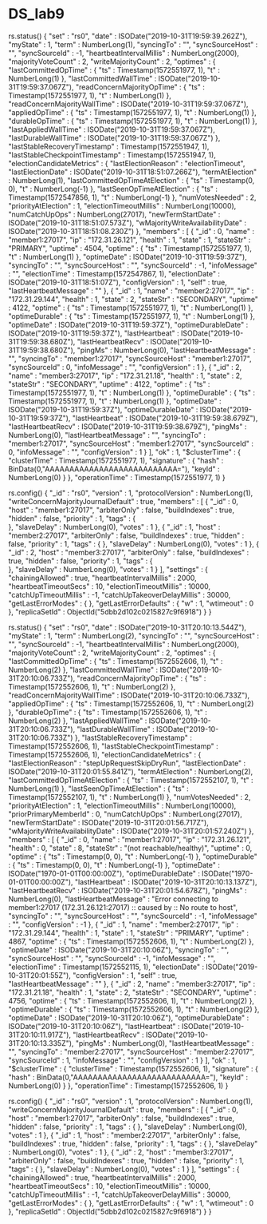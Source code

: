 # DS_lab9

rs.status()
{
	"set" : "rs0",
	"date" : ISODate("2019-10-31T19:59:39.262Z"),
	"myState" : 1,
	"term" : NumberLong(1),
	"syncingTo" : "",
	"syncSourceHost" : "",
	"syncSourceId" : -1,
	"heartbeatIntervalMillis" : NumberLong(2000),
	"majorityVoteCount" : 2,
	"writeMajorityCount" : 2,
	"optimes" : {
		"lastCommittedOpTime" : {
			"ts" : Timestamp(1572551977, 1),
			"t" : NumberLong(1)
		},
		"lastCommittedWallTime" : ISODate("2019-10-31T19:59:37.067Z"),
		"readConcernMajorityOpTime" : {
			"ts" : Timestamp(1572551977, 1),
			"t" : NumberLong(1)
		},
		"readConcernMajorityWallTime" : ISODate("2019-10-31T19:59:37.067Z"),
		"appliedOpTime" : {
			"ts" : Timestamp(1572551977, 1),
			"t" : NumberLong(1)
		},
		"durableOpTime" : {
			"ts" : Timestamp(1572551977, 1),
			"t" : NumberLong(1)
		},
		"lastAppliedWallTime" : ISODate("2019-10-31T19:59:37.067Z"),
		"lastDurableWallTime" : ISODate("2019-10-31T19:59:37.067Z")
	},
	"lastStableRecoveryTimestamp" : Timestamp(1572551947, 1),
	"lastStableCheckpointTimestamp" : Timestamp(1572551947, 1),
	"electionCandidateMetrics" : {
		"lastElectionReason" : "electionTimeout",
		"lastElectionDate" : ISODate("2019-10-31T18:51:07.266Z"),
		"termAtElection" : NumberLong(1),
		"lastCommittedOpTimeAtElection" : {
			"ts" : Timestamp(0, 0),
			"t" : NumberLong(-1)
		},
		"lastSeenOpTimeAtElection" : {
			"ts" : Timestamp(1572547856, 1),
			"t" : NumberLong(-1)
		},
		"numVotesNeeded" : 2,
		"priorityAtElection" : 1,
		"electionTimeoutMillis" : NumberLong(10000),
		"numCatchUpOps" : NumberLong(27017),
		"newTermStartDate" : ISODate("2019-10-31T18:51:07.573Z"),
		"wMajorityWriteAvailabilityDate" : ISODate("2019-10-31T18:51:08.230Z")
	},
	"members" : [
		{
			"_id" : 0,
			"name" : "member1:27017",
			"ip" : "172.31.26.121",
			"health" : 1,
			"state" : 1,
			"stateStr" : "PRIMARY",
			"uptime" : 4504,
			"optime" : {
				"ts" : Timestamp(1572551977, 1),
				"t" : NumberLong(1)
			},
			"optimeDate" : ISODate("2019-10-31T19:59:37Z"),
			"syncingTo" : "",
			"syncSourceHost" : "",
			"syncSourceId" : -1,
			"infoMessage" : "",
			"electionTime" : Timestamp(1572547867, 1),
			"electionDate" : ISODate("2019-10-31T18:51:07Z"),
			"configVersion" : 1,
			"self" : true,
			"lastHeartbeatMessage" : ""
		},
		{
			"_id" : 1,
			"name" : "member2:27017",
			"ip" : "172.31.29.144",
			"health" : 1,
			"state" : 2,
			"stateStr" : "SECONDARY",
			"uptime" : 4122,
			"optime" : {
				"ts" : Timestamp(1572551977, 1),
				"t" : NumberLong(1)
			},
			"optimeDurable" : {
				"ts" : Timestamp(1572551977, 1),
				"t" : NumberLong(1)
			},
			"optimeDate" : ISODate("2019-10-31T19:59:37Z"),
			"optimeDurableDate" : ISODate("2019-10-31T19:59:37Z"),
			"lastHeartbeat" : ISODate("2019-10-31T19:59:38.680Z"),
			"lastHeartbeatRecv" : ISODate("2019-10-31T19:59:38.680Z"),
			"pingMs" : NumberLong(0),
			"lastHeartbeatMessage" : "",
			"syncingTo" : "member1:27017",
			"syncSourceHost" : "member1:27017",
			"syncSourceId" : 0,
			"infoMessage" : "",
			"configVersion" : 1
		},
		{
			"_id" : 2,
			"name" : "member3:27017",
			"ip" : "172.31.21.18",
			"health" : 1,
			"state" : 2,
			"stateStr" : "SECONDARY",
			"uptime" : 4122,
			"optime" : {
				"ts" : Timestamp(1572551977, 1),
				"t" : NumberLong(1)
			},
			"optimeDurable" : {
				"ts" : Timestamp(1572551977, 1),
				"t" : NumberLong(1)
			},
			"optimeDate" : ISODate("2019-10-31T19:59:37Z"),
			"optimeDurableDate" : ISODate("2019-10-31T19:59:37Z"),
			"lastHeartbeat" : ISODate("2019-10-31T19:59:38.679Z"),
			"lastHeartbeatRecv" : ISODate("2019-10-31T19:59:38.679Z"),
			"pingMs" : NumberLong(0),
			"lastHeartbeatMessage" : "",
			"syncingTo" : "member1:27017",
			"syncSourceHost" : "member1:27017",
			"syncSourceId" : 0,
			"infoMessage" : "",
			"configVersion" : 1
		}
	],
	"ok" : 1,
	"$clusterTime" : {
		"clusterTime" : Timestamp(1572551977, 1),
		"signature" : {
			"hash" : BinData(0,"AAAAAAAAAAAAAAAAAAAAAAAAAAA="),
			"keyId" : NumberLong(0)
		}
	},
	"operationTime" : Timestamp(1572551977, 1)
}




rs.config()
{
	"_id" : "rs0",
	"version" : 1,
	"protocolVersion" : NumberLong(1),
	"writeConcernMajorityJournalDefault" : true,
	"members" : [
		{
			"_id" : 0,
			"host" : "member1:27017",
			"arbiterOnly" : false,
			"buildIndexes" : true,
			"hidden" : false,
			"priority" : 1,
			"tags" : {				
			},
			"slaveDelay" : NumberLong(0),
			"votes" : 1
		},
		{
			"_id" : 1,
			"host" : "member2:27017",
			"arbiterOnly" : false,
			"buildIndexes" : true,
			"hidden" : false,
			"priority" : 1,
			"tags" : {
			},
			"slaveDelay" : NumberLong(0),
			"votes" : 1
		},
		{
			"_id" : 2,
			"host" : "member3:27017",
			"arbiterOnly" : false,
			"buildIndexes" : true,
			"hidden" : false,
			"priority" : 1,
			"tags" : {	
			},
			"slaveDelay" : NumberLong(0),
			"votes" : 1
		}
	],
	"settings" : {
		"chainingAllowed" : true,
		"heartbeatIntervalMillis" : 2000,
		"heartbeatTimeoutSecs" : 10,
		"electionTimeoutMillis" : 10000,
		"catchUpTimeoutMillis" : -1,
		"catchUpTakeoverDelayMillis" : 30000,
		"getLastErrorModes" : {
		},
		"getLastErrorDefaults" : {
			"w" : 1,
			"wtimeout" : 0
		},
		"replicaSetId" : ObjectId("5dbb2d102c0215827c9f6918")
	}
}




rs.status()
{
	"set" : "rs0",
	"date" : ISODate("2019-10-31T20:10:13.544Z"),
	"myState" : 1,
	"term" : NumberLong(2),
	"syncingTo" : "",
	"syncSourceHost" : "",
	"syncSourceId" : -1,
	"heartbeatIntervalMillis" : NumberLong(2000),
	"majorityVoteCount" : 2,
	"writeMajorityCount" : 2,
	"optimes" : {
		"lastCommittedOpTime" : {
			"ts" : Timestamp(1572552606, 1),
			"t" : NumberLong(2)
		},
		"lastCommittedWallTime" : ISODate("2019-10-31T20:10:06.733Z"),
		"readConcernMajorityOpTime" : {
			"ts" : Timestamp(1572552606, 1),
			"t" : NumberLong(2)
		},
		"readConcernMajorityWallTime" : ISODate("2019-10-31T20:10:06.733Z"),
		"appliedOpTime" : {
			"ts" : Timestamp(1572552606, 1),
			"t" : NumberLong(2)
		},
		"durableOpTime" : {
			"ts" : Timestamp(1572552606, 1),
			"t" : NumberLong(2)
		},
		"lastAppliedWallTime" : ISODate("2019-10-31T20:10:06.733Z"),
		"lastDurableWallTime" : ISODate("2019-10-31T20:10:06.733Z")
	},
	"lastStableRecoveryTimestamp" : Timestamp(1572552606, 1),
	"lastStableCheckpointTimestamp" : Timestamp(1572552606, 1),
	"electionCandidateMetrics" : {
		"lastElectionReason" : "stepUpRequestSkipDryRun",
		"lastElectionDate" : ISODate("2019-10-31T20:01:55.841Z"),
		"termAtElection" : NumberLong(2),
		"lastCommittedOpTimeAtElection" : {
			"ts" : Timestamp(1572552107, 1),
			"t" : NumberLong(1)
		},
		"lastSeenOpTimeAtElection" : {
			"ts" : Timestamp(1572552107, 1),
			"t" : NumberLong(1)
		},
		"numVotesNeeded" : 2,
		"priorityAtElection" : 1,
		"electionTimeoutMillis" : NumberLong(10000),
		"priorPrimaryMemberId" : 0,
		"numCatchUpOps" : NumberLong(27017),
		"newTermStartDate" : ISODate("2019-10-31T20:01:56.717Z"),
		"wMajorityWriteAvailabilityDate" : ISODate("2019-10-31T20:01:57.240Z")
	},
	"members" : [
		{
			"_id" : 0,
			"name" : "member1:27017",
			"ip" : "172.31.26.121",
			"health" : 0,
			"state" : 8,
			"stateStr" : "(not reachable/healthy)",
			"uptime" : 0,
			"optime" : {
				"ts" : Timestamp(0, 0),
				"t" : NumberLong(-1)
			},
			"optimeDurable" : {
				"ts" : Timestamp(0, 0),
				"t" : NumberLong(-1)
			},
			"optimeDate" : ISODate("1970-01-01T00:00:00Z"),
			"optimeDurableDate" : ISODate("1970-01-01T00:00:00Z"),
			"lastHeartbeat" : ISODate("2019-10-31T20:10:13.137Z"),
			"lastHeartbeatRecv" : ISODate("2019-10-31T20:01:54.678Z"),
			"pingMs" : NumberLong(0),
			"lastHeartbeatMessage" : "Error connecting to member1:27017 (172.31.26.121:27017) :: caused by :: No route to host",
			"syncingTo" : "",
			"syncSourceHost" : "",
			"syncSourceId" : -1,
			"infoMessage" : "",
			"configVersion" : -1
		},
		{
			"_id" : 1,
			"name" : "member2:27017",
			"ip" : "172.31.29.144",
			"health" : 1,
			"state" : 1,
			"stateStr" : "PRIMARY",
			"uptime" : 4867,
			"optime" : {
				"ts" : Timestamp(1572552606, 1),
				"t" : NumberLong(2)
			},
			"optimeDate" : ISODate("2019-10-31T20:10:06Z"),
			"syncingTo" : "",
			"syncSourceHost" : "",
			"syncSourceId" : -1,
			"infoMessage" : "",
			"electionTime" : Timestamp(1572552115, 1),
			"electionDate" : ISODate("2019-10-31T20:01:55Z"),
			"configVersion" : 1,
			"self" : true,
			"lastHeartbeatMessage" : ""
		},
		{
			"_id" : 2,
			"name" : "member3:27017",
			"ip" : "172.31.21.18",
			"health" : 1,
			"state" : 2,
			"stateStr" : "SECONDARY",
			"uptime" : 4756,
			"optime" : {
				"ts" : Timestamp(1572552606, 1),
				"t" : NumberLong(2)
			},
			"optimeDurable" : {
				"ts" : Timestamp(1572552606, 1),
				"t" : NumberLong(2)
			},
			"optimeDate" : ISODate("2019-10-31T20:10:06Z"),
			"optimeDurableDate" : ISODate("2019-10-31T20:10:06Z"),
			"lastHeartbeat" : ISODate("2019-10-31T20:10:11.917Z"),
			"lastHeartbeatRecv" : ISODate("2019-10-31T20:10:13.335Z"),
			"pingMs" : NumberLong(0),
			"lastHeartbeatMessage" : "",
			"syncingTo" : "member2:27017",
			"syncSourceHost" : "member2:27017",
			"syncSourceId" : 1,
			"infoMessage" : "",
			"configVersion" : 1
		}
	],
	"ok" : 1,
	"$clusterTime" : {
		"clusterTime" : Timestamp(1572552606, 1),
		"signature" : {
			"hash" : BinData(0,"AAAAAAAAAAAAAAAAAAAAAAAAAAA="),
			"keyId" : NumberLong(0)
		}
	},
	"operationTime" : Timestamp(1572552606, 1)
}



 rs.config() 
{
	"_id" : "rs0",
	"version" : 1,
	"protocolVersion" : NumberLong(1),
	"writeConcernMajorityJournalDefault" : true,
	"members" : [
		{
			"_id" : 0,
			"host" : "member1:27017",
			"arbiterOnly" : false,
			"buildIndexes" : true,
			"hidden" : false,
			"priority" : 1,
			"tags" : {
			},
			"slaveDelay" : NumberLong(0),
			"votes" : 1
		},
		{
			"_id" : 1,
			"host" : "member2:27017",
			"arbiterOnly" : false,
			"buildIndexes" : true,
			"hidden" : false,
			"priority" : 1,
			"tags" : {
			},
			"slaveDelay" : NumberLong(0),
			"votes" : 1
		},
		{
			"_id" : 2,
			"host" : "member3:27017",
			"arbiterOnly" : false,
			"buildIndexes" : true,
			"hidden" : false,
			"priority" : 1,
			"tags" : {
			},
			"slaveDelay" : NumberLong(0),
			"votes" : 1
		}
	],
	"settings" : {
		"chainingAllowed" : true,
		"heartbeatIntervalMillis" : 2000,
		"heartbeatTimeoutSecs" : 10,
		"electionTimeoutMillis" : 10000,
		"catchUpTimeoutMillis" : -1,
		"catchUpTakeoverDelayMillis" : 30000,
		"getLastErrorModes" : {
		},
		"getLastErrorDefaults" : {
			"w" : 1,
			"wtimeout" : 0
		},
		"replicaSetId" : ObjectId("5dbb2d102c0215827c9f6918")
	}
}





